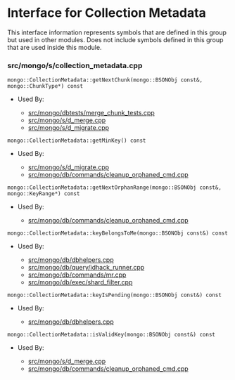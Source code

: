 
# Interface for Collection Metadata
This interface information represents symbols that are defined in this group but used in other modules.  Does not include symbols defined in this group that are used inside this module.

### src/mongo/s/collection\_metadata.cpp

<div></div>

    mongo::CollectionMetadata::getNextChunk(mongo::BSONObj const&, mongo::ChunkType*) const

- Used By:

    - [src/mongo/dbtests/merge\_chunk\_tests.cpp](../../../../sharding/chunk\_management)
    - [src/mongo/s/d\_merge.cpp](../../../../sharding/chunk\_management)
    - [src/mongo/s/d\_migrate.cpp](../../../../sharding/chunk\_management)

<div></div>

    mongo::CollectionMetadata::getMinKey() const

- Used By:

    - [src/mongo/s/d\_migrate.cpp](../../../../sharding/chunk\_management)
    - [src/mongo/db/commands/cleanup\_orphaned\_cmd.cpp](../../../../queries/database\_commands)

<div></div>

    mongo::CollectionMetadata::getNextOrphanRange(mongo::BSONObj const&, mongo::KeyRange*) const

- Used By:

    - [src/mongo/db/commands/cleanup\_orphaned\_cmd.cpp](../../../../queries/database\_commands)

<div></div>

    mongo::CollectionMetadata::keyBelongsToMe(mongo::BSONObj const&) const

- Used By:

    - [src/mongo/db/dbhelpers.cpp](../../../../queries/client\_and\_operation\_tracking)
    - [src/mongo/db/query/idhack\_runner.cpp](../../../../queries/core\_query\_system)
    - [src/mongo/db/commands/mr.cpp](../../../../queries/database\_commands)
    - [src/mongo/db/exec/shard\_filter.cpp](../../../../queries/core\_query\_system)

<div></div>

    mongo::CollectionMetadata::keyIsPending(mongo::BSONObj const&) const

- Used By:

    - [src/mongo/db/dbhelpers.cpp](../../../../queries/client\_and\_operation\_tracking)

<div></div>

    mongo::CollectionMetadata::isValidKey(mongo::BSONObj const&) const

- Used By:

    - [src/mongo/s/d\_merge.cpp](../../../../sharding/chunk\_management)
    - [src/mongo/db/commands/cleanup\_orphaned\_cmd.cpp](../../../../queries/database\_commands)
